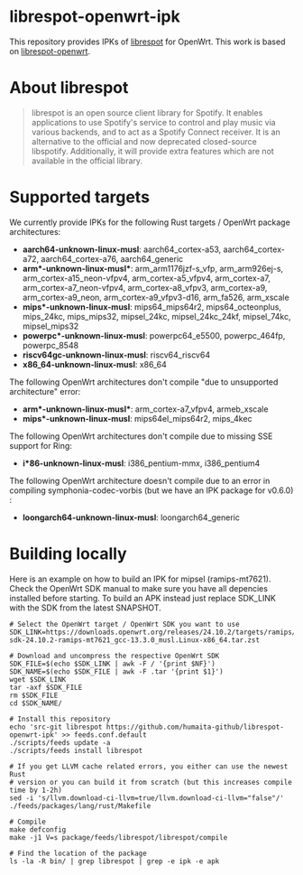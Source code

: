 # librespot-openwrt-ipk

This repository provides IPKs of [librespot](https://github.com/librespot-org/librespot) for OpenWrt. This work is based on [librespot-openwrt](https://github.com/izer-xyz/librespot-openwrt/).

# About librespot

> librespot is an open source client library for Spotify. It enables applications to use Spotify's service to control and play music via various backends, and to act as a Spotify Connect receiver. It is an alternative to the official and now deprecated closed-source libspotify. Additionally, it will provide extra features which are not available in the official library.

# Supported targets

We currently provide IPKs for the following Rust targets / OpenWrt package architectures:
* __aarch64-unknown-linux-musl__: aarch64_cortex-a53, aarch64_cortex-a72, aarch64_cortex-a76, aarch64_generic
* __arm*-unknown-linux-musl*__: arm_arm1176jzf-s_vfp, arm_arm926ej-s, arm_cortex-a15_neon-vfpv4, arm_cortex-a5_vfpv4, arm_cortex-a7, arm_cortex-a7_neon-vfpv4, arm_cortex-a8_vfpv3, arm_cortex-a9, arm_cortex-a9_neon, arm_cortex-a9_vfpv3-d16, arm_fa526, arm_xscale
* __mips*-unknown-linux-musl__: mips64_mips64r2, mips64_octeonplus, mips_24kc, mips_mips32, mipsel_24kc, mipsel_24kc_24kf, mipsel_74kc, mipsel_mips32
* __powerpc*-unknown-linux-musl__: powerpc64_e5500, powerpc_464fp, powerpc_8548
* __riscv64gc-unknown-linux-musl__: riscv64_riscv64
* __x86_64-unknown-linux-musl__: x86_64

The following OpenWrt architectures don't compile "due to unsupported architecture" error: 
* __arm*-unknown-linux-musl*__: arm_cortex-a7_vfpv4, armeb_xscale
* __mips*-unknown-linux-musl__: mips64el_mips64r2, mips_4kec

The following OpenWrt architectures don't compile due to missing SSE support for Ring: 
* __i*86-unknown-linux-musl__: i386_pentium-mmx, i386_pentium4

The following OpenWrt architecture doesn't compile due to an error in compiling symphonia-codec-vorbis (but we have an IPK package for v0.6.0) :
* __loongarch64-unknown-linux-musl__: loongarch64_generic 

# Building locally
Here is an example on how to build an IPK for mipsel (ramips-mt7621). Check the OpenWrt SDK manual to make sure you have all depencies installed before starting. To build an APK instead just replace SDK_LINK with the SDK from the latest SNAPSHOT.

```
# Select the OpenWrt target / OpenWrt SDK you want to use
SDK_LINK=https://downloads.openwrt.org/releases/24.10.2/targets/ramips/mt7621/openwrt-sdk-24.10.2-ramips-mt7621_gcc-13.3.0_musl.Linux-x86_64.tar.zst

# Download and uncompress the respective OpenWrt SDK
SDK_FILE=$(echo $SDK_LINK | awk -F / '{print $NF}')
SDK_NAME=$(echo $SDK_FILE | awk -F .tar '{print $1}')
wget $SDK_LINK
tar -axf $SDK_FILE
rm $SDK_FILE
cd $SDK_NAME/

# Install this repository
echo 'src-git librespot https://github.com/humaita-github/librespot-openwrt-ipk' >> feeds.conf.default
./scripts/feeds update -a
./scripts/feeds install librespot

# If you get LLVM cache related errors, you either can use the newest Rust 
# version or you can build it from scratch (but this increases compile time by 1-2h)
sed -i 's/llvm.download-ci-llvm=true/llvm.download-ci-llvm="false"/' ./feeds/packages/lang/rust/Makefile

# Compile
make defconfig
make -j1 V=s package/feeds/librespot/librespot/compile

# Find the location of the package
ls -la -R bin/ | grep librespot | grep -e ipk -e apk
```
